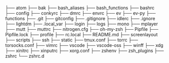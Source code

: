 ├── atom
├── bak
├── bash_aliases
├── bash_functions
├── bashrc
├── config
├── conkyrc
├── dmrc
├── envrc
├── ev
├── ev-py
├── functions
├── .git
├── gitconfig
├── .gitignore
├── idlerc
├── .ignore
├── lightdm
├── .local_var
├── login
├── logs
├── mono
├── mplayer
├── mutt
├── muttrc
├── nitrogen.cfg
├── oh-my-zsh
├── Pipfile
├── Pipfile.lock
├── profile
├── rc.local
├── README.md
├── screenlayout
├── scripts
├── ssh
├── static
├── tmux.conf
├── torrc
├── torsocks.conf
├── vimrc
├── vscode
├── vscode-oss
├── winff
├── xdg
├── xinitrc
├── xinputrc
├── xorg.conf
├── zshenv
├── zsh_plugins
├── zshrc
└── zshrc.d

